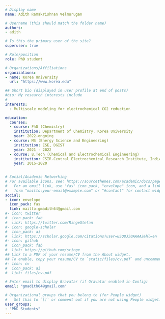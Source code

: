 ```yaml
---
# Display name
name: Adith Ramakrishnan Velmurugan 

# Username (this should match the folder name)
authors:
- adith

# Is this the primary user of the site?
superuser: true

# Role/position
role: PhD student

# Organizations/Affiliations
organizations:
- name: Korea University
  url: "https://www.korea.edu"

## Short bio (displayed in user profile at end of posts)
#bio: My research interests include 
#
interests:
  - Multiscale modeling for electrochemical CO2 reduction

education:
  courses:
  - course: PhD (Chemistry)
    institution: Department of Chemistry, Korea University
    year: 2022-ongoing
  - course: MS (Energy Science and Engineering)
    institution: ESE, DGIST
    year: 2021 - 2022
  - course: B.Tech (Chemical and Electrochemical Engineering)
    institution: CSIR-Central Electrochemical Research Institute, India
    year: 2016-2020
  

# Social/Academic Networking
# For available icons, see: https://sourcethemes.com/academic/docs/page-builder/#icons
#   For an email link, use "fas" icon pack, "envelope" icon, and a link in the
#   form "mailto:your-email@example.com" or "#contact" for contact widget.
social:
- icon: envelope
  icon_pack: fas
  link: mailto:gmadith64@gmail.com
#- icon: twitter
#  icon_pack: fab
#  link: https://twitter.com/RingeStefan
#- icon: google-scholar
#  icon_pack: ai
#  link: https://scholar.google.com/citations?user=uSQ8J50AAAAJ&hl=en
#- icon: github
#  icon_pack: fab
#  link: https://github.com/sringe
## Link to a PDF of your resume/CV from the About widget.
## To enable, copy your resume/CV to `static/files/cv.pdf` and uncomment the lines below.
#- icon: cv
#  icon_pack: ai
#  link: files/cv.pdf

# Enter email to display Gravatar (if Gravatar enabled in Config)
email: "gmadith64@gmail.com"

# Organizational groups that you belong to (for People widget)
#   Set this to `[]` or comment out if you are not using People widget.
user_groups:
- "PhD Students"
---
```



